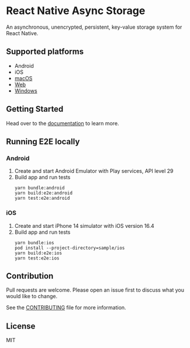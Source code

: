 # React Native Async Storage

An asynchronous, unencrypted, persistent, key-value storage system for React
Native.

## Supported platforms

- Android
- iOS
- [macOS](https://github.com/react-native-async-storage/async-storage/releases/tag/v1.8.1)
- [Web](https://github.com/react-native-async-storage/async-storage/releases/tag/v1.9.0)
- [Windows](https://github.com/react-native-async-storage/async-storage/releases/tag/v1.10.0)

## Getting Started

Head over to the
[documentation](https://react-native-async-storage.github.io/async-storage/docs/install)
to learn more.

## Running E2E locally

### Android

1. Create and start Android Emulator with Play services, API level 29
2. Build app and run tests
   ```shell
   yarn bundle:android
   yarn build:e2e:android
   yarn test:e2e:android
   ```

### iOS

1. Create and start iPhone 14 simulator with iOS version 16.4
2. Build app and run tests
   ```shell
   yarn bundle:ios
   pod install --project-directory=sample/ios
   yarn build:e2e:ios
   yarn test:e2e:ios
   ```

## Contribution

Pull requests are welcome. Please open an issue first to discuss what you would
like to change.

See the [CONTRIBUTING](.github/CONTRIBUTING.md) file for more information.

## License

MIT
